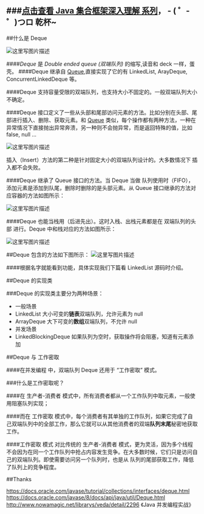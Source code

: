 ###[点击查看 Java 集合框架深入理解 系列](http://blog.csdn.net/u011240877/article/category/6447444)， - ( ゜- ゜)つロ 乾杯~ 
------------------

##什么是 Deque

![这里写图片描述](http://img.blog.csdn.net/20161019171159193)

####*Deque* 是 *Double ended queue (双端队列)* 的缩写,读音和 deck 一样，蛋壳。
####Deque 继承自 [Queue](http://blog.csdn.net/u011240877/article/details/52860924),直接实现了它的有 LinkedList, ArayDeque, ConcurrentLinkedDeque 等。

####Deque 支持容量受限的双端队列，也支持大小不固定的。一般双端队列大小不确定。

####Deque 接口定义了一些从头部和尾部访问元素的方法。比如分别在头部、尾部进行插入、删除、获取元素。和 [Queue](http://blog.csdn.net/u011240877/article/details/52860924)
类似，每个操作都有两种方法，一种在异常情况下直接抛出异常奔溃，另一种则不会抛异常，而是返回特殊的值，比如 false, null ...

![这里写图片描述](http://img.blog.csdn.net/20161019193301571)

插入（Insert）方法的第二种是针对固定大小的双端队列设计的。大多数情况下 插入都不会失败。

####Deque 继承了 Queue 接口的方法。当 Deque 当做 队列使用时（FIFO），添加元素是添加到队尾，删除时删除的是头部元素。从 Queue 接口继承的方法对应容器的方法如图所示：

![这里写图片描述](http://img.blog.csdn.net/20161019194500774)

####Deque 也能当栈用（后进先出）。这时入栈、出栈元素都是在 双端队列的头部 进行。Deque 中和栈对应的方法如图所示：

![这里写图片描述](http://img.blog.csdn.net/20161019232902599)

##Deque 包含的方法如下图所示：
![这里写图片描述](http://img.blog.csdn.net/20161019192113886)

####根据名字就能看到功能，具体实现我们下篇看 LinkedList 源码时介绍。

##Deque 的实现类

###Deque 的实现类主要分为两种场景：

- 一般场景
 - LinkedList 大小可变的**链表**双端队列，允许元素为 null
 - ArrayDeque 大下可变的**数组**双端队列，不允许 null
- 并发场景
 - LinkedBlockingDeque 如果队列为空时，获取操作将会阻塞，知道有元素添加

##Deque 与 工作密取

####在并发编程 中，双端队列 Deque 还用于 “工作密取” 模式。

###什么是工作密取呢？

####在 生产者-消费者 模式中，所有消费者都从一个工作队列中取元素，一般使用阻塞队列实现；

####而在 工作密取 模式中，每个消费者有其单独的工作队列，如果它完成了自己双端队列中的全部工作，那么它就可以从其他消费者的双端**队列末尾**秘密地获取工作。

####工作密取 模式 对比传统的 生产者-消费者 模式，更为灵活，因为多个线程不会因为在同一个工作队列中抢占内容发生竞争。在大多数时候，它们只是访问自己的双端队列。即使需要访问另一个队列时，也是从 队列的尾部获取工作，降低了队列上的竞争程度。

##Thanks

https://docs.oracle.com/javase/tutorial/collections/interfaces/deque.html
https://docs.oracle.com/javase/8/docs/api/java/util/Deque.html
http://www.nowamagic.net/librarys/veda/detail/2296
《Java 并发编程实战》